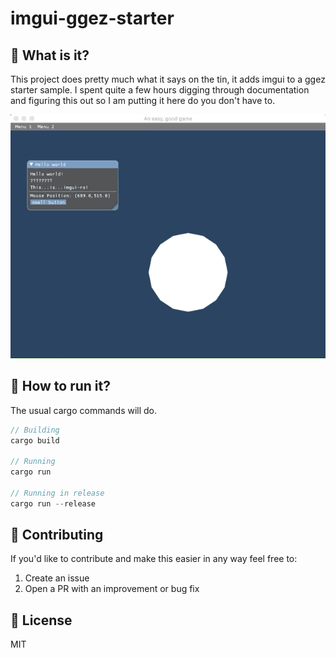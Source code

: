 # imgui-ggez-starter 

## :dart: What is it?
This project does pretty much what it says on the tin, it adds imgui to a ggez starter sample. I spent quite a few hours digging through documentation and figuring this out so I am putting it here do you don't have to.

![Demo](demo.gif)

## :running: How to run it?
The usual cargo commands will do. 

```rust
// Building
cargo build

// Running 
cargo run

// Running in release
cargo run --release
```

## :muscle: Contributing
If you'd like to contribute and make this easier in any way feel free to:
1. Create an issue
1. Open a PR with an improvement or bug fix

## :car: License
MIT
